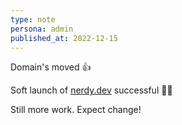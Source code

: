 ```yaml
---
type: note
persona: admin
published_at: 2022-12-15
---
```


Domain's moved 👍  

Soft launch of [nerdy.dev](#) successful 🤘💀   

Still more work. Expect change!